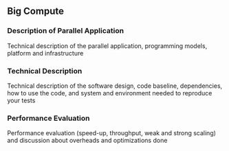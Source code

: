 ## Big Compute

### Description of Parallel Application
Technical description of the parallel application, programming models, platform and infrastructure

### Technical Description
Technical description of the software design, code baseline, dependencies, how to use the code, and system and environment needed to reproduce your tests

### Performance Evaluation
Performance evaluation (speed-up, throughput, weak and strong scaling) and discussion about overheads and optimizations done
